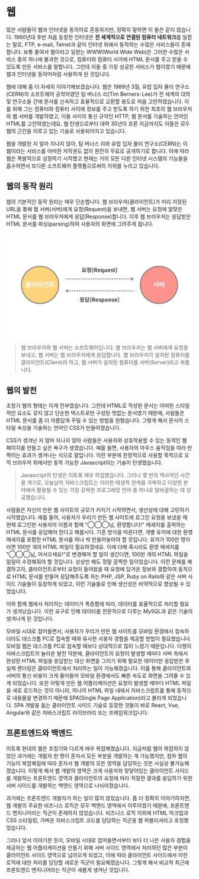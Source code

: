 # 웹

많은 사람들이 웹과 인터넷을 동의어로 혼동하지만, 정확히 말하면 이 둘은 같지 않습니다. 1960년대 후반 처음 등장한 인터넷은 **전 세계적으로 연결된 컴퓨터 네트워크**를 일컫는 말로, FTP, e-mail, Telnet과 같이 인터넷 위에서 동작하는 수많은 서비스들이 존재합니다. 보통 줄여서 웹이라고 일컫는 WWW\(World Wide Web\)은 그러한 수많은 서비스 중의 하나에 불과한 것으로, 컴퓨터와 컴퓨터 사이에 HTML 문서를 주고 받을 수 있도록 만든 서비스를 말합니다. 그런데 이들 중 가장 성공한 서비스가 웹이였기 때문에 웹과 인터넷을 동의어처럼 사용하게 된 것입니다.

웹에 대해 좀 더 자세히 이야기해보겠습니다. 웹은 1989년 3월, 유럽 입자 물리 연구소\(CERN\)의 소프트웨어 공학자였던 팀 버너스 리\(Tim Berners-Lee\)가 전 세계의 대학 및 연구소들 간에 문서를 신속하고 효율적으로 교환할 용도로 처음 고안하였습니다. 이를 위해 그는 컴퓨터와 컴퓨터 사이에 정보를 주고 받도록 하기 위한 최초의 웹 브라우저와 웹 서버를 개발하였고, 이들 사이의 통신 규약인 HTTP, 웹 문서를 기술하는 언어인 HTML를 고안하였는데요. 웹 탄생으로부터 대략 30년이 흐른 지금까지도 이들은 모두 웹의 근간을 이루고 있는 기술로 사용되어지고 있습니다.

웹을 개발한 지 얼마 지나지 않아, 팀 버너스 리와 유럽 입자 물리 연구소\(CERN\)는 이 웹이라는 서비스를 어떠한 저작권도 없이 완전히 무료로 공개하기로 합니다. 이에 따라 웹은 폭발적으로 성장하기 시작했고 현재는 거의 모든 다른 인터넷 시스템의 기능들을 흡수하면서 또다른 소프트웨어 플랫폼으로써의 지위를 누리고 있습니다.

## 웹의 동작 원리

웹의 기본적인 동작 원리는 매우 단순합니다. 웹 브라우저\(클라이언트\)가 미리 지정된 URL을 통해 웹 서버\(서버\)에게 요청\(Request\)을 보내면, 웹 서버는 요청에 알맞은 HTML 문서를 웹 브라우저에게 응답\(Response\)합니다. 이후 웹 브라우저는 응답받은 HTML 문서를 파싱\(parsing\)하여 사용자의 화면에 그려주게 됩니다.

![](../.gitbook/assets/client-server.jpg)

> 웹 브라우저와 웹 서버는 소프트웨어입니다. 웹 브라우저는 웹 서버에게 요청을 보내고, 웹 서버는 웹 브라우저에게 응답합니다. 웹 브라우저가 설치된 컴퓨터를 클라이언트\(Client\)라 하고, 웹 서버가 설치된 컴퓨터를 서버\(Server\)라고 부릅니다.

## 웹의 발전

초창기 웹의 형태는 이게 전부였습니다. 그런데 HTML로 작성된 문서는 어떠한 스타일적인 요소도 갖지 않고 단순한 텍스트로만 구성된 멋없는 문서였기 때문에, 사람들은 HTML 문서를 좀 더 아름답게 꾸밀 수 있는 방법을 원했습니다. 그렇게 해서 문서의 스타일 속성을 기술하는 언어인 CSS가 만들어졌습니다.

CSS가 생겨난 지 얼마 지나지 않아 사람들은 사용자와 상호작용할 수 있는 동적인 웹 페이지를 만들고 싶은 욕구가 생겼습니다. 예를 들면, 사용자의 마우스 움직임을 따라 반짝이는 효과가 생겨나는 식으로 말입니다. 이런 부분에 한정적으로 사용할 목적으로 오직 브라우저 위에서만 동작 가능한 Javascript라는 기술이 탄생했습니다.

> Javascript의 탄생은 이토록 매우 허접했습니다. 그러나 몇 번의 역사적인 사건을 계기로, 오늘날의 자바스크립트는 이러한 태생적 한계를 극복하고 다양한 분야에서 활용될 수 있는 가장 강력한 프로그래밍 언어 중 하나로 탈바꿈하는 데 성공했습니다.

사람들은 자신이 만든 웹 사이트의 규모가 커지기 시작하면서, 생산성에 대해 고민하기 시작했습니다. 예를 들어, 사용자가 우리가 만든 웹 사이트에 로그인 요청을 보냈을 때 현재 로그인한 사용자의 이름과 함께 "◯◯◯님, 환영합니다!" 메세지를 출력하는 HTML 문서를 응답해야 한다고 해봅시다. 기존 방식을 따른다면, 개별 유저에 대한 환영 메세지를 포함한 HTML 문서를 하나 씩 만들어놓아야 할 것입니다. 유저가 100만 명이라면 100만 개의 HTML 파일이 필요하겠네요. 이에 더해 혹시라도 환영 메세지를 "◯◯◯님, 어서오세요!"로 변경해야 할 일이 생긴다면, 100만 개의 HTML 파일을 일일이 수정해줘야 할 것입니다. 상상만 해도 정말 끔찍한 일이었습니다. 이런 문제를 해결하고자, 클라이언트로부터 요청이 들어왔을 때 요청에 담겨온 정보와 결합하여 동적으로 HTML 문서를 만들어 응답해주도록 하는 PHP, JSP, Ruby on Rails와 같은 서버 사이드 기술들이 등장하게 되었고, 이런 기술들로 인해 생산성은 비약적으로 향상될 수 있었습니다.

이와 함께 웹에서 처리하는 데이터가 폭증함에 따라, 데이터를 효율적으로 처리할 필요가 생겨났습니다. 이런 요구로 인해 데이터를 전문적으로 다루는 MySQL과 같은 기술이 생겨나게 된 것입니다.

모바일 시대로 접어들면서, 사용자가 우리가 만든 웹 사이트를 모바일 환경에서 접속하더라도 데스크톱 PC로 접속할 때와 유사한 사용자 경험을 제공할 방법이 필요했습니다. 모바일 웹은 데스크톱 PC로 접속할 때보다 상대적으로 많이 느렸기 때문입니다. 다행히 자바스크립트의 놀라운 발전 덕분에, 클라이언트의 요청이 발생할 때마다 서버 측에서 완성된 HTML 파일을 응답받는 대신 화면을 그리기 위해 필요한 데이터만 응답받은 후 실제 렌더링은 클라이언트에서 처리하는 일이 가능해졌습니다. 이를 통해 클라이언트와 서버의 통신 비용이 크게 줄어들어 모바일 환경에서도 빠른 속도로 화면을 그려줄 수 있게 되었습니다. 또한 이렇게 만든 웹 어플리케이션은 요청이 발생할 때마다 HTML 파일을 새로 로드하는 것이 아니라, 하나의 HTML 파일 내에서 자바스크립트를 통해 동적으로 내용물을 변경하기 때문에 SPA(Single Page Application)라고 불리게 되었습니다. SPA 개발을 돕는 클라이언트 사이드 기술로 등장한 것들이 바로 React, Vue, Angular와 같은 자바스크립트 라이브러리 또는 프레임워크입니다.

## 프론트엔드와 백엔드

이토록 현대의 웹은 초창기와 다르게 매우 복잡해졌습니다. 지금처럼 웹이 복잡하지 않았던 과거에는 개발자 한 명이 혼자서 모든 부분을 개발하는 게 가능했지만, 점차 웹의 기능이 복잡해짐에 따라 혼자서 웹 개발의 모든 영역을 담당하는 것은 사실상 불가능해졌습니다. 이렇게 해서 웹 개발의 영역은 크게 사용자와 맞닿아있는 클라이언트 사이드를 개발하는 프론트엔드 영역과 클라이언트의 요청에 따라 적절한 결과를 응답하기 위한 서버 사이드를 개발하는 백엔드 영역으로 나뉘어졌습니다.

과거에는 프론트엔드 개발자가 하는 일이 많지 않았습니다. 좀 더 정확히 이야기하자면, 웹 개발의 주요한 비즈니스 로직은 모두 백엔드 영역에서 이루어졌기 때문에, 프론트엔드 엔지니어라는 직군이 존재하지 않았습니다. 비즈니스 로직 이외에 HTML 마크업과 CSS 스타일링, 가벼운 자바스크립트 코드를 담당하는 직군을 웹 퍼블리셔라고 호칭했었습니다.

그러나 앞서 이야기한 듯이, 모바일 시대로 접어들면서부터 보다 더 나은 사용자 경험을 제공하는 웹 어플리케이션을 만들기 위해 서버 사이드 영역에서 처리하던 많은 부분이 클라이언트 사이드 영역으로 넘어오게 되었고, 이에 따라 클라이언트 사이드에서 이런 로직에 대한 처리를 담당할 새로운 직군이 필요해졌습니다. 그렇게 해서 비교적 최근에 프론트엔드 엔지니어라는 직군이 새롭게 생겨난 것입니다.